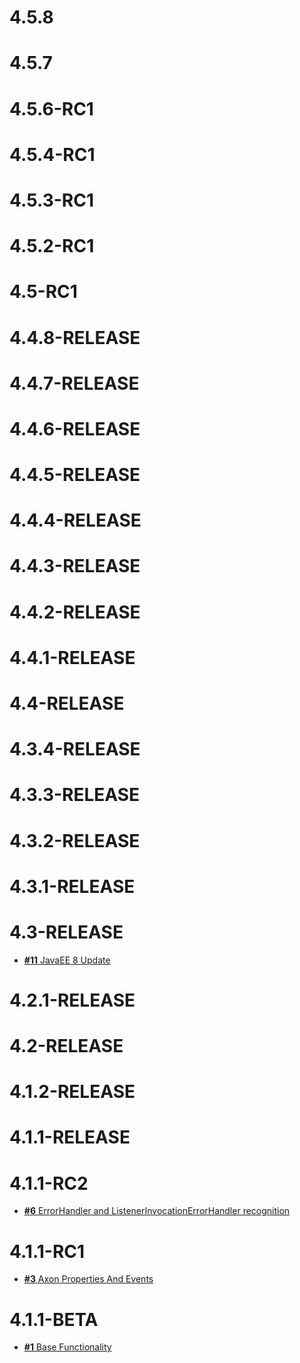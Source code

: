# 4.5.8

# 4.5.7

# 4.5.6-RC1

# 4.5.4-RC1

# 4.5.3-RC1

# 4.5.2-RC1

# 4.5-RC1

# 4.4.8-RELEASE

# 4.4.7-RELEASE

# 4.4.6-RELEASE

# 4.4.5-RELEASE

# 4.4.4-RELEASE

# 4.4.3-RELEASE

# 4.4.2-RELEASE

# 4.4.1-RELEASE

# 4.4-RELEASE

# 4.3.4-RELEASE

# 4.3.3-RELEASE

# 4.3.2-RELEASE

# 4.3.1-RELEASE

# 4.3-RELEASE

* [**#11** JavaEE 8 Update](https://github.com/Scalified/axonframework-cdi/issues/11)

# 4.2.1-RELEASE

# 4.2-RELEASE

# 4.1.2-RELEASE

# 4.1.1-RELEASE

# 4.1.1-RC2

* [**#6** ErrorHandler and ListenerInvocationErrorHandler recognition](https://github.com/Scalified/axonframework-cdi/issues/6)

# 4.1.1-RC1

* [**#3** Axon Properties And Events](https://github.com/Scalified/axonframework-cdi/issues/3)

# 4.1.1-BETA

* [**#1** Base Functionality](https://github.com/Scalified/axonframework-cdi/issues/1)
